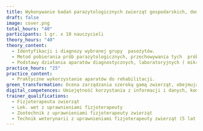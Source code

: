 ```yaml
---
title: Wykonywanie badań parazytologicznych zwierząt gospodarskich, domowych i egzotycznych
draft: false
image: cover.png
total_hours: "40"
participants: 1 gr. x 10 nauczycieli
theory_hours: "40"
theory_content:
  - Identyfikacji i diagnozy wybranej grupy  pasożytów.
  - Metod pobierania prób parazytologicznych, przechowywania tych  prób w warunkach laboratoryjnych, zasad uzupełniania pism przewodnich i kart leczenia zwierząt.
  - Podstawy działania aparatów diagnostycznych, laboratoryjnych ( mikroskopów optycznych, mikroskopów stereoskopowych, trychinoskopów, aparatów hematologicznych i biochemicznych).
practice_hours: "25"
practice_content:
  - Praktyczne wykorzystanie aparatów do rehabilitacji.
green_transformation: Ocena zarządzania szeroką gamą zwierząt, obejmująca opiekę, dobrostan i warunki utrzymania zwierząt w zoo, parku dzikiej przyrody, stajni, gospodarstwie rolnym lub ośrodku badawczym. monitorowanie warunków zdrowotnych oraz Ratowanie zwierząt znalezionych w sytuacjach, które stanowią bezpośrednie lub potencjalne zagrożenie dla ich dobrostanu. zapewnianie bezpieczeństwa fizycznego i jego egzekwowanie.
digital_competences: Umiejętność korzystania z informacji i danych, komunikowanie się i współpracę, umiejętność korzystania z mediów, rozwiązywanie problemów oraz krytyczne myślenie.
trainer_qualifications:
  - Fizjoterapeuta zwierząt
  - Lek. wet z uprawnieniami fizjoterapeuty
  - Zootechnik z uprawnieniami fizjoterapeuty zwierząt
  - Technik weterynarii z uprawnieniami fizjoterapeuty zwierząt (5 lat doświadczenia)
---
```



